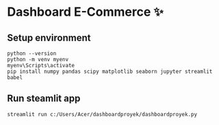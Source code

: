 # Dashboard E-Commerce ✨

## Setup environment
```
python --version
python -m venv myenv
myenv\Scripts\activate
pip install numpy pandas scipy matplotlib seaborn jupyter streamlit babel
```

## Run steamlit app
```
streamlit run c:/Users/Acer/dashboardproyek/dashboardproyek.py
```
